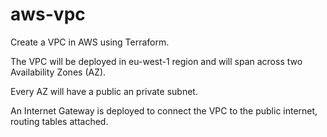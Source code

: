 # aws-vpc
Create a VPC in AWS using Terraform.

The VPC will be deployed in eu-west-1 region and will span across two Availability Zones (AZ).

Every AZ will have a public an private subnet.

An Internet Gateway is deployed to connect the VPC to the public internet, routing tables attached. 
